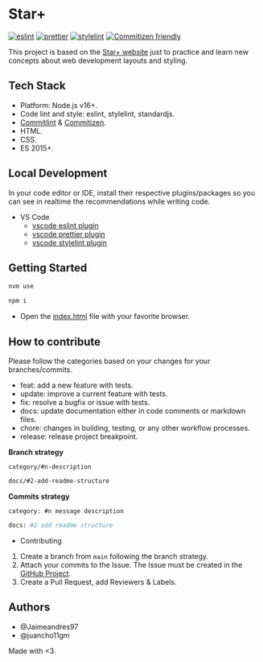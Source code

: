 # Star+

[![eslint](https://img.shields.io/badge/code_lint-eslint-463fd4.svg?style=flat-square)](https://eslint.org)
[![prettier](https://img.shields.io/badge/prettier-formatter-pink)](https://eslint.org)
[![stylelint](https://img.shields.io/badge/css_style-stylelint-263338.svg?style=flat-square)](https://stylelint.io)
[![Commitizen friendly](https://img.shields.io/badge/commitizen-friendly-brightgreen.svg)](http://commitizen.github.io/cz-cli/)

This project is based on the [Star+ website](https://www.starplus.com/es-co) just to practice and learn new concepts about web development layouts and styling.

## Tech Stack

- Platform: Node.js v16+.
- Code lint and style: eslint, stylelint, standardjs.
- [Commitlint](https://commitlint.js.org/#/) & [Commitizen](https://github.com/commitizen/cz-cli).
- HTML.
- CSS.
- ES 2015+.

## Local Development

In your code editor or IDE, install their respective plugins/packages so you can see
in realtime the recommendations while writing code.

- VS Code
  - [vscode eslint plugin](https://marketplace.visualstudio.com/items?itemName=dbaeumer.vscode-eslint)
  - [vscode prettier plugin](https://marketplace.visualstudio.com/items?itemName=esbenp.prettier-vscode)
  - [vscode stylelint plugin](https://marketplace.visualstudio.com/items?itemName=stylelint.vscode-stylelint)

## Getting Started

```bash
nvm use
```

```bash
npm i
```

- Open the [index.html](./index.html) file with your favorite browser.

## How to contribute

Please follow the categories based on your changes for your branches/commits.

- feat: add a new feature with tests.
- update: improve a current feature with tests.
- fix: resolve a bugfix or issue with tests.
- docs: update documentation either in code comments or markdown files.
- chore: changes in building, testing, or any other workflow processes.
- release: release project breakpoint.

**Branch strategy**

`category/#n-description`

```bash
docs/#2-add-readme-structure
```

**Commits strategy**

`category: #n message description`

```bash
docs: #2 add readme structure
```

- Contributing

1. Create a branch from `main` following the branch strategy.
2. Attach your commits to the Issue. The Issue must be created in the [GitHub Project](https://github.com/juancho11gm/start-plus/issues).
3. Create a Pull Request, add Reviewers & Labels.

## Authors

- @Jaimeandres97
- @juancho11gm

Made with <3.
